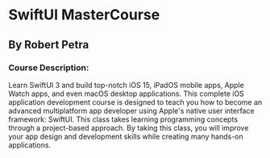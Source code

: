 # SwiftUI MasterCourse
## By Robert Petra


### Course Description:
Learn SwiftUI 3 and build top-notch iOS 15, iPadOS mobile apps, Apple Watch apps, and even macOS desktop applications. This complete iOS application development course is designed to teach you how to become an advanced multiplatform app developer using Apple's native user interface framework: SwiftUI.
This class takes learning programming concepts through a project-based approach. By taking this class, you will improve your app design and development skills while creating many hands-on applications.

